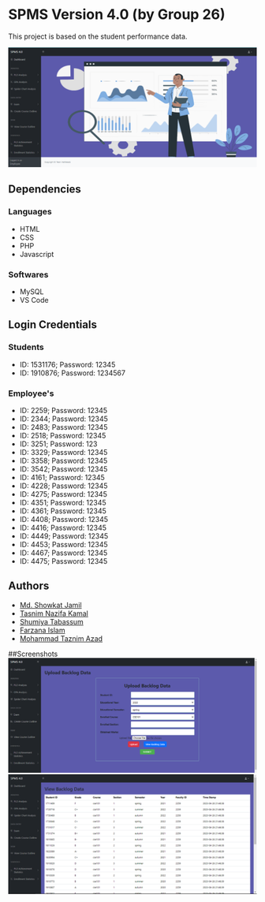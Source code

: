 
# SPMS Version 4.0 (by Group 26)

This project is based on the student performance data.


![](eDashboardForGit.PNG)





## Dependencies
### Languages
- HTML
-  CSS
-  PHP
-  Javascript
### Softwares
- MySQL
- VS Code
## Login Credentials
### Students
- ID: 1531176; Password: 12345
- ID: 1910876; Password: 1234567	

### Employee's
- ID: 2259; Password: 12345	
- ID:	2344; Password: 12345	
- ID:	2483; Password: 12345
- ID:	2518; Password: 12345	
- ID:	3251; Password: 123	
- ID:	3329; Password: 12345	
- ID:	3358; Password: 12345	
- ID:	3542; Password: 12345	
- ID:	4161; Password: 12345	
- ID:	4228; Password: 12345	
- ID:	4275; Password: 12345	
- ID:	4351; Password: 12345	
- ID:	4361; Password: 12345
- ID:	4408; Password: 12345
- ID:	4416; Password: 12345	
- ID:	4449; Password: 12345	
- ID:	4453; Password: 12345	
- ID:	4467; Password: 12345
- ID:	4475; Password: 12345	


## Authors

- [Md. Showkat Jamil](https://github.com/ShowkatJamil)
- [Tasnim Nazifa Kamal](https://github.com/NazifaTasnim2410)
- [Shumiya Tabassum](https://github.com/tabassum046)
- [Farzana Islam](https://github.com/Tarin1222)
- [Mohammad Taznim Azad](https://github.com/taznimazad)




##Screenshots
![](uploadBacklogDataForGit.PNG)
![](viewBacklogDataForGit.PNG)
